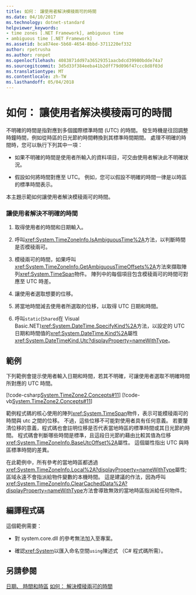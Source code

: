 ```yaml
---
title: 如何： 讓使用者解決模稜兩可的時間
ms.date: 04/10/2017
ms.technology: dotnet-standard
helpviewer_keywords:
- time zones [.NET Framework], ambiguous time
- ambiguous time [.NET Framework]
ms.assetid: bca874ee-5b68-4654-8bbd-3711220ef332
author: rpetrusha
ms.author: ronpet
ms.openlocfilehash: 4083871dd97a36529351aacbdcd39980bdde74a7
ms.sourcegitcommit: 3d5d33f384eeba41b2dff79d096f47ccc8d8f03d
ms.translationtype: MT
ms.contentlocale: zh-TW
ms.lasthandoff: 05/04/2018
---
```

# <a name="how-to-let-users-resolve-ambiguous-times"></a>如何： 讓使用者解決模稜兩可的時間

不明確的時間是指對應到多個國際標準時間 (UTC) 的時間。 發生時機是往回調整時鐘時間，例如從時區的日光節約時間轉換到其標準時間期間。 處理不明確的時間時，您可以執行下列其中一項：

* 如果不明確的時間是使用者所輸入的資料項目，可交由使用者解決此不明確狀況。

* 假設如何將時間對應至 UTC。 例如，您可以假設不明確的時間一律是以時區的標準時間表示。

本主題示範如何讓使用者解決模稜兩可的時間。

### <a name="to-let-a-user-resolve-an-ambiguous-time"></a>讓使用者解決不明確的時間

1. 取得使用者的時間和日期輸入。

2. 呼叫<xref:System.TimeZoneInfo.IsAmbiguousTime%2A>方法，以判斷時間是否模稜兩可。

3. 模稜兩可的時間，如果呼叫<xref:System.TimeZoneInfo.GetAmbiguousTimeOffsets%2A>方法來擷取陣列<xref:System.TimeSpan>物件。 陣列中的每個項目包含模稜兩可的時間可對應至 UTC 時差。

4. 讓使用者選取想要的位移。

5. 將當地時間減去使用者所選取的位移，以取得 UTC 日期和時間。

6. 呼叫`static`(`Shared`在 Visual Basic.NET)<xref:System.DateTime.SpecifyKind%2A>方法，以設定的 UTC 日期和時間值的<xref:System.DateTime.Kind%2A>屬性<xref:System.DateTimeKind.Utc?displayProperty=nameWithType>。

## <a name="example"></a>範例

下列範例會提示使用者輸入日期和時間，若其不明確，可讓使用者選取不明確時間所對應的 UTC 時間。

[!code-csharp[System.TimeZone2.Concepts#11](../../../samples/snippets/csharp/VS_Snippets_CLR_System/system.TimeZone2.Concepts/CS/TimeZone2Concepts.cs#11)]
[!code-vb[System.TimeZone2.Concepts#11](../../../samples/snippets/visualbasic/VS_Snippets_CLR_System/system.TimeZone2.Concepts/VB/TimeZone2Concepts.vb#11)]

範例程式碼的核心使用的陣列<xref:System.TimeSpan>物件，表示可能模稜兩可的時間與 utc 之間的位移。 不過，這些位移不可能對使用者具有任何意義。 若要釐清位移的意義，程式碼也會註明位移是否代表當地時區的標準時間或其日光節約時間。 程式碼會判斷哪些時間是標準，且這段日光節約藉由比較其值為位移<xref:System.TimeZoneInfo.BaseUtcOffset%2A>屬性。 這個屬性指出 UTC 與時區標準時間的差異。

在此範例中，所有參考的當地時區都透過<xref:System.TimeZoneInfo.Local%2A?displayProperty=nameWithType>屬性; 區域永遠不會指派給物件變數的本機時間。 這是建議的作法，因為呼叫<xref:System.TimeZoneInfo.ClearCachedData%2A?displayProperty=nameWithType>方法會導致無效的當地時區指派給任何物件。

## <a name="compiling-the-code"></a>編譯程式碼

這個範例需要：

* 對 system.core.dll 的參考無法加入至專案。

* 確認<xref:System>以匯入命名空間`using`陳述式 （C# 程式碼所需）。

## <a name="see-also"></a>另請參閱

[日期、 時間和時區](../../../docs/standard/datetime/index.md)
[如何： 解決模稜兩可的時間](../../../docs/standard/datetime/resolve-ambiguous-times.md)
